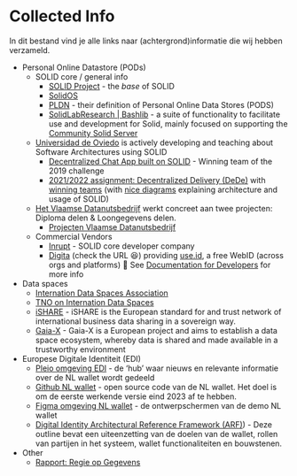 # Collected Info

In dit bestand vind je alle links naar (achtergrond)informatie die wij hebben verzameld.

- Personal Online Datastore (PODs)
  - SOLID core / general info
    - [SOLID Project](https://solidproject.org/) - the _base_ of SOLID
    - [SolidOS](https://github.com/SolidOS/solidos)
    - [PLDN](https://www.pldn.nl/wiki/PODS) - their definition of Personal Online Data Stores (PODS)
    - [SolidLabResearch | Bashlib](https://github.com/SolidLabResearch/Bashlib) - a suite of functionality to facilitate use and development for Solid, mainly focused on supporting the [Community Solid Server](https://github.com/CommunitySolidServer/CommunitySolidServer)
  - [Universidad de Oviedo](https://arquisoft.github.io/) is actively developing and teaching about Software Architectures using SOLID
    - [Decentralized Chat App built on SOLID](https://arquisoft.github.io/dechat_es6a2/documentation.html) - Winning team of the 2019 challenge
    - [2021/2022 assignment: Decentralized Delivery (DeDe)](https://arquisoft.github.io/course2122/labAssignmentDescription.html) with [winning teams](https://arquisoft.github.io/course2122.html#SolidChallenge) (with [nice diagrams](https://arquisoft.github.io/dede_en2a/) explaining architecture and usage of SOLID)
  - [Het Vlaamse Datanutsbedrijf](https://www.vlaanderen.be/digitaal-vlaanderen/het-vlaams-datanutsbedrijf) werkt concreet aan twee projecten: Diploma delen & Loongegevens delen. 
    - [Projecten Vlaamse Datanutsbedrijf](https://www.vlaanderen.be/digitaal-vlaanderen/het-vlaams-datanutsbedrijf/projecten-vlaams-datanutsbedrijf)
  - Commercial Vendors
    - [Inrupt](https://inrupt.com/) - SOLID core developer company
    - [Digita](https://www.digita.ai/) (check the URL :laughing:) providing [use.id](https://get.use.id/), a free WebID (across orgs and platforms) 🤔 See [Documentation for Developers](https://docs.use.id/) for more info
- Data spaces
  - [Internation Data Spaces Association](https://internationaldataspaces.org/why/data-spaces/) 
  - [TNO on Internation Data Spaces](https://www.tno.nl/en/technology-science/technologies/international-data-spaces)
  - [iSHARE](https://ishare.eu/) - iSHARE is the European standard for and trust network of international business data sharing in a sovereign way.
  - [Gaia-X](https://gaia-x.eu/) - Gaia-X is a European project and aims to establish a data space ecosystem, whereby data is shared and made available in a trustworthy environment
- Europese Digitale Identiteit (EDI)
  - [Pleio omgeving EDI](https://edi.pleio.nl/) - de ‘hub’ waar nieuws en relevante informatie over de NL wallet wordt gedeeld
  - [Github NL wallet](https://github.com/MinBZK/nl-wallet-demo-app) - open source code van de NL wallet. Het doel is om de eerste werkende versie eind 2023 af te hebben.
  - [Figma omgeving NL wallet](https://www.figma.com/file/dO5pKIIIyDgG0N2ZX4C2xd/2212_V1_Designs_NL-Voorbeeld-Wallet?node-id=1818%3A36637) - de ontwerpschermen van de demo NL wallet 
  - [Digital Identity Architectural Reference Framework (ARF)](https://futurium.ec.europa.eu/sites/default/files/2022-02/Outline%20final.pdf)) - Deze outline bevat een uiteenzetting van de doelen van de wallet, rollen van partijen in het systeem, wallet functionaliteiten en bouwstenen.
- Other
  - [Rapport: Regie op Gegevens](https://www.rijksoverheid.nl/documenten/rapporten/2022/01/13/poc-gegevensinzage-burgers)
